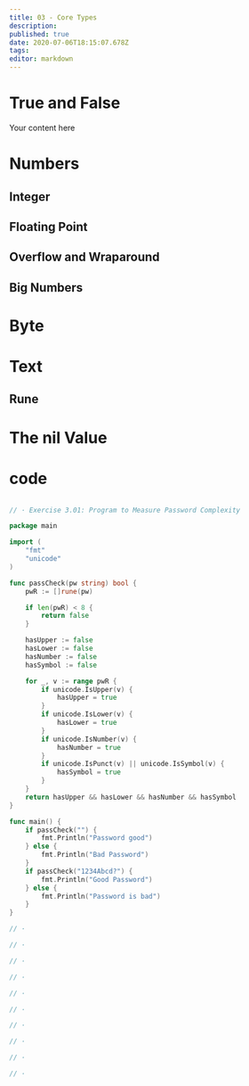 ```yaml
---
title: 03 - Core Types
description: 
published: true
date: 2020-07-06T18:15:07.678Z
tags: 
editor: markdown
---
```


# True and False
Your content here



# Numbers

## Integer
## Floating Point
## Overflow and Wraparound
## Big Numbers


# Byte


# Text
## Rune

# The nil Value



# code
```go

// · Exercise 3.01: Program to Measure Password Complexity

package main

import (
	"fmt"
	"unicode"
)

func passCheck(pw string) bool {
	pwR := []rune(pw)

	if len(pwR) < 8 {
		return false
	}

	hasUpper := false
	hasLower := false
	hasNumber := false
	hasSymbol := false

	for _, v := range pwR {
		if unicode.IsUpper(v) {
			hasUpper = true
		}
		if unicode.IsLower(v) {
			hasLower = true
		}
		if unicode.IsNumber(v) {
			hasNumber = true
		}
		if unicode.IsPunct(v) || unicode.IsSymbol(v) {
			hasSymbol = true
		}
	}
	return hasUpper && hasLower && hasNumber && hasSymbol
}

func main() {
	if passCheck("") {
		fmt.Println("Password good")
	} else {
		fmt.Println("Bad Password")
	}
	if passCheck("1234Abcd?") {
		fmt.Println("Good Password")
	} else {
		fmt.Println("Password is bad")
	}
}

// · 

// · 

// · 

// · 

// · 

// · 

// · 

// · 

// · 

// · 


```